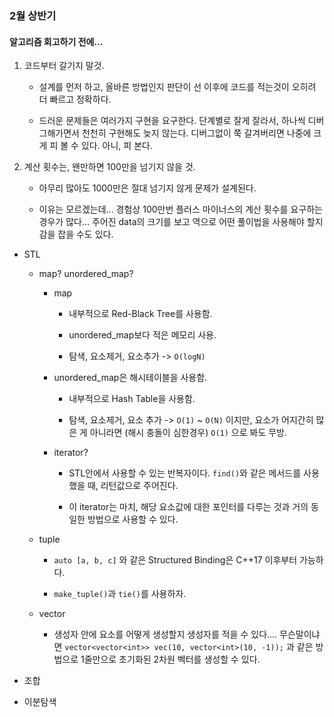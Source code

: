 ### 2월 상반기

#### 알고리즘 회고하기 전에...

1. 코드부터 갈기지 말것.
   
   - 설계를 먼저 하고, 올바른 방법인지 판단이 선 이후에 코드를 적는것이
     오히려 더 빠르고 정확하다.
   
   - 드러운 문제들은 여러가지 구현을 요구한다.
     단계별로 잘게 잘라서, 하나씩 디버그해가면서 천천히 구현해도 늦지 않는다.
     디버그없이 쭉 갈겨버리면 나중에 크게 피 볼 수 있다. 아니, 피 본다.

2. 계산 횟수는, 왠만하면 100만을 넘기지 않을 것.
   
   - 아무리 많아도 1000만은 절대 넘기지 않게 문제가 설계된다.
   
   - 이유는 모르겠는데... 경험상 100만번 플러스 마이너스의 계산 횟수를 요구하는 경우가 많다...
     주어진 data의 크기를 보고 역으로 어떤 풀이법을 사용해야 할지 감을 잡을 수도 있다.



- STL
  
  - map? unordered_map?
    
    - map
      
      - 내부적으로 Red-Black Tree를 사용함.
      
      - unordered_map보다 적은 메모리 사용.
      
      - 탐색, 요소제거, 요소추가 -> `O(logN)`
    
    - unordered_map은 해시테이블을 사용함.
      
      - 내부적으로 Hash Table을 사용함.
      
      - 탐색, 요소제거, 요소 추가 -> `O(1)` ~ `O(N)` 이지만,
        요소가 어지간히 많은 게 아니라면 (해시 충돌이 심한경우) `O(1)` 으로 봐도 무방.
    
    - iterator?
      
      - STL안에서 사용할 수 있는 반복자이다.
        `find()`와 같은 메서드를 사용했을 때, 리턴값으로 주어진다.
      
      - 이 iterator는 마치, 해당 요소값에 대한 포인터를 다루는 것과 거의 동일한 방법으로 사용할 수 있다.
  
  - tuple
    
    - `auto [a, b, c]` 와 같은 Structured Binding은 C++17 이후부터 가능하다.
    
    - `make_tuple()`과 `tie()`를 사용하자.
  
  - vector
    
    - 생성자 안에 요소를 어떻게 생성할지 생성자를 적을 수 있다.... 무슨말이냐면
      `vector<vector<int>> vec(10, vector<int>(10, -1));` 과 같은 방법으로 1줄만으로 초기화된 2차원 벡터를 생성할 수 있다.
      
      

- 조합

- 이분탐색

       
